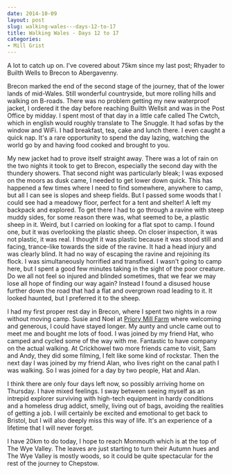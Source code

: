 ```yaml
---
date: 2014-10-09
layout: post
slug: walking-wales---days-12-to-17
title: Walking Wales - Days 12 to 17
categories:
- Mill Grist
---
```


A lot to catch up on. I've covered about 75km since my last post; Rhyader to Builth Wells to Brecon to Abergavenny.

Brecon marked the end of the second stage of the journey, that of the lower lands of mid-Wales. Still wonderful countryside, but more rolling hills and walking on B-roads. There was no problem getting my new waterproof jacket, I ordered it the day before reaching Builth Wellsit and was in the Post Office by midday. I spent most of that day in a little cafe called The Cwtch, which in english would roughly translate to The Snuggle. It had sofas by the window and WiFi. I had breakfast, tea, cake and lunch there. I even caught a quick nap. It's a rare opportunity to spend the day lazing, watching the world go by and having food cooked and brought to you.

My new jacket had to prove itself straight away. There was a lot of rain on the two nights it took to get to Brecon, especially the second day with the thundery showers. That second night was particularly bleak; I was exposed on the moors as dusk came, I needed to get lower down quick. This has happened a few times where I need to find somewhere, anywhere to camp, but all I can see is slopes and sheep fields. But I passed some woods that I could see had a meadowy floor, perfect for a tent and shelter! A left my backpack and explored. To get there I had to go through a ravine with steep muddy sides, for some reason there was, what seemed to be, a plastic sheep in it. Weird, but I carried on looking for a flat spot to camp. I found one, but it was overlooking the plastic sheep. On closer inspection, it was not plastic, it was real. I thought it was plastic because it was stood still and facing, trance-like towards the side of the ravine. It had a head injury and was clearly blind. It had no way of escaping the ravine and rejoining its flock. I was simultaneously horrified and transfixed. I wasn't going to camp here, but I spent a good few minutes taking in the sight of the poor creature. Do we all not feel so injured and blinded sometimes, that we fear we may lose all hope of finding our way again? Instead I found a disused house further down the road that had a flat and overgrown road leading to it. It looked haunted, but I preferred it to the sheep.

I had my first proper rest day in Brecon, where I spent two nights in a row without moving camp. Susie and Noel at [Priory Mill Farm](http://priorymillfarm.co.uk) where welcoming and generous, I could have stayed longer. My aunty and uncle came out to meet me and bought me lots of food. I was joined by my friend Hat, who camped and cycled some of the way with me. Fantastic to have company on the actual walking. At Crickhowel two more friends came to visit, Sam and Andy, they did some filming, I felt like some kind of rockstar. Then the next day I was joined by my friend Alan, who lives right on the canal path I was walking. So I was joined for a day by two people, Hat and Alan.

I think there are only four days left now, so possibly arriving home on Thursday. I have mixed feelings. I sway between seeing myself as an intrepid explorer surviving with high-tech equipment in hardy conditions and a homeless drug addict, smelly, living out of bags, avoiding the realities of getting a job. I will certainly be excited and emotional to get back to Bristol, but I will also deeply miss this way of life. It's an experience of a lifetime that I will never forget.

I have 20km to do today, I hope to reach Monmouth which is at the top of The Wye Valley. The leaves are just starting to turn their Autumn hues and The Wye Valley is mostly woods, so it could be quite spectacular for the rest of the journey to Chepstow.
